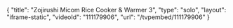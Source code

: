 {
    "title": "Zojirushi Micom Rice Cooker &amp; Warmer 3",
    "type": "solo",
    "layout": "iframe-static",
    "videoId": "111179906",
    "url": "\/tvpembed\/111179906"
}